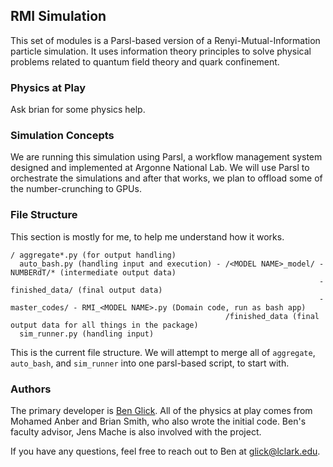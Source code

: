 ## RMI Simulation

This set of modules is a Parsl-based version of a Renyi-Mutual-Information particle simulation. It uses information theory principles to solve physical problems related to quantum field theory and quark confinement.

### Physics at Play

Ask brian for some physics help.

### Simulation Concepts

We are running this simulation using Parsl, a workflow management system designed and implemented at Argonne National Lab. We will use Parsl to orchestrate the simulations and after that works, we plan to offload some of the number-crunching to GPUs.

### File Structure

This section is mostly for me, to help me understand how it works.

```
/ aggregate*.py (for output handling)             
  auto_bash.py (handling input and execution) - /<MODEL NAME>_model/ - NUMBERdT/* (intermediate output data)
                                                                     - finished_data/ (final output data)
                                                                     - master_codes/ - RMI_<MODEL NAME>.py (Domain code, run as bash app)
                                                /finished_data (final output data for all things in the package)
  sim_runner.py (handling input)
```

This is the current file structure. We will attempt to merge all of `aggregate`, `auto_bash`, and `sim_runner` into one parsl-based script, to start with.

### Authors

The primary developer is [Ben Glick](https://glick.cloud). All of the physics at play comes from Mohamed Anber and Brian Smith, who also wrote the initial code. Ben's faculty advisor, Jens Mache is also involved with the project. 

If you have any questions, feel free to reach out to Ben at [glick@lclark.edu](mailto:glick@lclark.edu).
